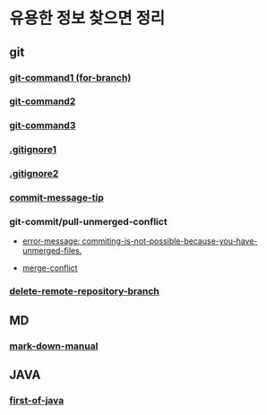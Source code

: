 # 유용한 정보 찾으면 정리

## git

### [git-command1 (for-branch)](https://medium.com/@joongwon/git-git-%EB%AA%85%EB%A0%B9%EC%96%B4-%EC%A0%95%EB%A6%AC-c25b421ecdbd)

### [git-command2](https://m.blog.naver.com/PostView.nhn?blogId=jdusans&logNo=222043705693&proxyReferer=http:%2F%2Fm.facebook.com%2F)

### [git-command3](https://webclub.tistory.com/317)

### [.gitignore1](https://nesoy.github.io/articles/2017-01/Git-Ignore)

### [.gitignore2](https://gbsb.tistory.com/11)

### [commit-message-tip](https://blog.ull.im/engineering/2019/03/10/logs-on-git.html)

### git-commit/pull-unmerged-conflict
 - [error-message: commiting-is-not-possible-because-you-have-unmerged-files.](https://velog.io/@2ujin/%EA%B9%83-Pull-is-not-possible-because-you-have-unmerged-files-%EC%97%90%EB%9F%AC)

- [merge-conflict](https://wayhome25.github.io/git/2017/04/05/git-04-merge/)

### [delete-remote-repository-branch](https://remagine.tistory.com/17)


## MD

### [mark-down-manual](https://heropy.blog/2017/09/30/markdown/)


## JAVA

### [first-of-java](https://wikidocs.net/887)
